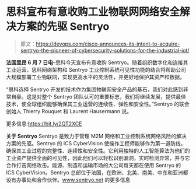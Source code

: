 # 思科宣布有意收购工业物联网网络安全解决方案的先驱 Sentryo

> 原文：<https://devops.com/cisco-announces-its-intent-to-acquire-sentryo-the-pioneer-of-cybersecurity-solutions-for-the-industrial-iot/>

**法国里昂 6 月 7 日电**–思科今天宣布有意收购 Sentryo。随着组织数字化和连接其工业运营，思科网络架构和 Sentryo 工业控制系统可见性功能的结合将帮助公司大规模部署工业物联网，实现更高水平的灵活性，并更好地保护其资产和数据。

“思科选择 Sentryo 开发的技术作为集团物联网安全产品的基石，我们对此感到非常自豪。这是对整个 Sentryo 团队认可的重要标志，我们将继续发展，提供最佳技术，使全球组织能够确保其工业运营的连续性、弹性和安全性。”Sentryo 的联合创始人 Thierry Rouquet 和 Laurent Hausermann 说。

更多信息:https://bit.ly/2QT2XCE

**关于 Sentryo**
Sentryo 是致力于管理 M2M 网络和工业控制系统网络风险的解决方案的先驱。Sentryo 的 ICS CyberVision 使操作工程师能够作为第一道防线，确保其工业过程的完整性、连续性和安全性。它利用独特的人工智能算法为他们的工业资产提供全面的可见性，因此他们可以轻松识别漏洞，实时检测异常，并与它合作打击网络攻击。能源、制造和运输市场的大公司每天都在使用 Sentryo 的 ICS CyberVision。Sentryo 总部位于法国，在欧洲、北美、南美、中东和亚洲都设有办事处和合作伙伴。www.sentryo.net 的更多信息
